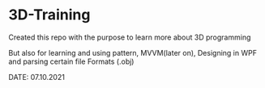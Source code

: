 # 3D-Training
Created this repo with the purpose to learn more about 3D programming

But also for learning and using pattern, MVVM(later on), Designing in WPF and parsing certain file Formats (.obj)

DATE: 07.10.2021
